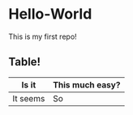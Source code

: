 # Hello-World
This is my first repo!

## Table!

Is it | This much easy?
-----|---------
It seems| So
